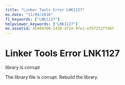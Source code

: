 ```yaml
---
title: "Linker Tools Error LNK1127"
ms.date: "11/04/2016"
f1_keywords: ["LNK1127"]
helpviewer_keywords: ["LNK1127"]
ms.assetid: 45404700-1420-4f24-97e1-efb7252ffd8f
---
```

# Linker Tools Error LNK1127

library is corrupt

The library file is corrupt. Rebuild the library.
